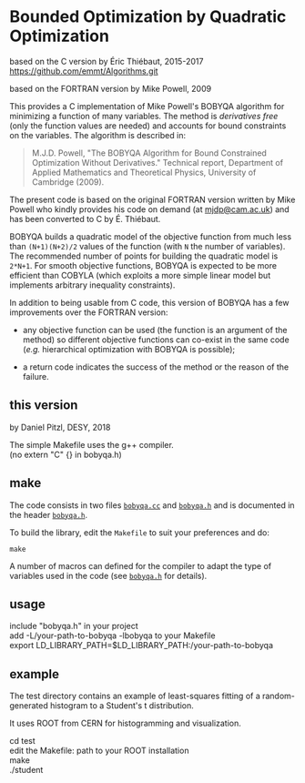 # Bounded Optimization by Quadratic Optimization

based on the C version by Éric Thiébaut, 2015-2017
https://github.com/emmt/Algorithms.git

based on the FORTRAN version by Mike Powell, 2009

This provides a C implementation of Mike Powell's BOBYQA algorithm for
minimizing a function of many variables.  The method is *derivatives free*
(only the function values are needed) and accounts for bound constraints on
the variables.  The algorithm is described in:

>  M.J.D. Powell, "The BOBYQA Algorithm for Bound Constrained Optimization
>  Without Derivatives."  Technical report, Department of Applied Mathematics
>  and Theoretical Physics, University of Cambridge (2009).

The present code is based on the original FORTRAN version written by Mike
Powell who kindly provides his code on demand (at mjdp@cam.ac.uk) and has
been converted to C by É. Thiébaut.

BOBYQA builds a quadratic model of the objective function from much less than
`(N+1)(N+2)/2` values of the function (with `N` the number of variables).  The
recommended number of points for building the quadratic model is `2*N+1`.  For
smooth objective functions, BOBYQA is expected to be more efficient than COBYLA
(which exploits a more simple linear model but implements arbitrary inequality
constraints).

In addition to being usable from C code, this version of BOBYQA has a few
improvements over the FORTRAN version:

* any objective function can be used (the function is an argument of the
  method) so different objective functions can co-exist in the same code
  (*e.g.* hierarchical optimization with BOBYQA is possible);

* a return code indicates the success of the method or the reason of the
  failure.

## this version

by Daniel Pitzl, DESY, 2018

The simple Makefile uses the g++ compiler.  
(no extern "C" {} in bobyqa.h)

## make

The code consists in two files [`bobyqa.cc`](./bobyqa.cc) and [`bobyqa.h`](./bobyqa.h)
and is documented in the header [`bobyqa.h`](./bobyqa.h).

To build the library, edit the `Makefile` to suit your preferences and do:
```
make
```

A number of macros can defined for the compiler to adapt the type of variables
used in the code (see [`bobyqa.h`](./bobyqa.h) for details).

## usage

include "bobyqa.h" in your project  
add -L/your-path-to-bobyqa -lbobyqa to your Makefile  
export LD_LIBRARY_PATH=$LD_LIBRARY_PATH:/your-path-to-bobyqa

## example

The test directory contains an example of least-squares fitting
of a random-generated histogram to a Student's t distribution.

It uses ROOT from CERN for histogramming and visualization.

cd test  
edit the Makefile: path to your ROOT installation  
make  
./student
